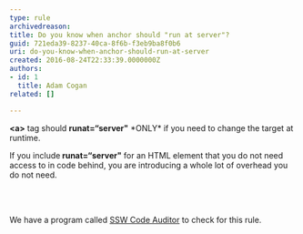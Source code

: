 ```yaml
---
type: rule
archivedreason: 
title: Do you know when anchor should "run at server"?
guid: 721eda39-8237-40ca-8f6b-f3eb9ba8f0b6
uri: do-you-know-when-anchor-should-run-at-server
created: 2016-08-24T22:33:39.0000000Z
authors:
- id: 1
  title: Adam Cogan
related: []

---
```



<p><b>&lt;a&gt;</b> tag should <b>runat=“server&quot;</b> *ONLY* if you need to change the target at runtime.</p><p>If you include<b> runat=“server&quot;</b> for an HTML element that you do not need access to in code behind, you are introducing a whole lot of overhead you do not need.&#160;​<br></p>
<br><excerpt class='endintro'></excerpt><br>
<p class="ssw15-rteElement-YellowBorderBox">​We have a program called&#160;<a href="https&#58;//www.ssw.com.au/ssw/CodeAuditor/">SSW Code Auditor</a>&#160;to check for this rule.​​<br></p><br>


